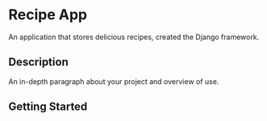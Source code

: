 # Recipe App

An application that stores delicious recipes, created the Django framework.

## Description

An in-depth paragraph about your project and overview of use.

## Getting Started